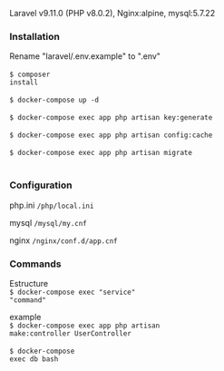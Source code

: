 Laravel v9.11.0 (PHP v8.0.2), Nginx:alpine, mysql:5.7.22

### Installation

Rename "laravel/.env.example" to ".env"<br><br>
<code>$ composer install</code><br><br>
<code>$ docker-compose up -d</code><br><br>
<code>$ docker-compose exec app php artisan key:generate</code><br><br>
<code>$ docker-compose exec app php artisan config:cache</code><br><br>
<code>$ docker-compose exec app php artisan migrate</code><br><br>

### Configuration 
php.ini
<code>/php/local.ini</code>

mysql
<code>/mysql/my.cnf</code>

nginx
<code>/nginx/conf.d/app.cnf</code>

### Commands

Estructure<br>
<code>$ docker-compose exec "service" "command"</code>

example<br>
<code>$ docker-compose exec app php artisan make:controller UserController</code><br><br>
<code>$ docker-compose exec db bash</code>
